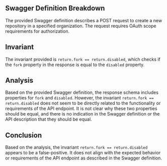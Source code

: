 ## Swagger Definition Breakdown

The provided Swagger definition describes a POST request to create a new repository in a specified organization. The request requires OAuth scope requirements for authorization.

## Invariant

The invariant provided is `return.fork == return.disabled`, which checks if the `fork` property in the response is equal to the `disabled` property.

## Analysis

Based on the provided Swagger definition, the response schema includes properties for `fork` and `disabled`. However, the invariant `return.fork == return.disabled` does not seem to be directly related to the functionality or requirements of the API endpoint. It is not clear why these two properties should be equal, and there is no indication in the Swagger definition or the API description that they should be equal.

## Conclusion

Based on the analysis, the invariant `return.fork == return.disabled` appears to be a false-positive. It does not align with the expected behavior or requirements of the API endpoint as described in the Swagger definition.
